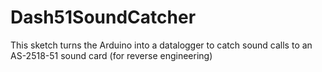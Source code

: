 # Dash51SoundCatcher
This sketch turns the Arduino into a datalogger to catch sound calls to an AS-2518-51 sound card (for reverse engineering)

